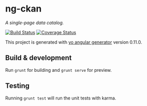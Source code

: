 # ng-ckan
_A single-page data catalog._

[![Build Status](https://travis-ci.org/mxabierto/ng-ckan.svg?branch=master)](https://travis-ci.org/mxabierto/ng-ckan) [![Coverage Status](https://coveralls.io/repos/mxabierto/ng-ckan/badge.svg)](https://coveralls.io/r/mxabierto/ng-ckan)

This project is generated with [yo angular generator](https://github.com/yeoman/generator-angular)
version 0.11.0.

## Build & development

Run `grunt` for building and `grunt serve` for preview.

## Testing

Running `grunt test` will run the unit tests with karma.
